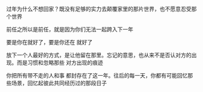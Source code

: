 过年为什么不想回家？既没有足够的实力去颠覆家里的那片世界，也不愿意忍受那个世界

前任之所以是前任，就是因为你们无法一起跨入下一年

要是你在就好了，要是你还在 就好了

放下一个人最好的方式，是让他留在那里。忘记的意思，也从来不是否认对方的出现。而是习惯和忽略那些 对方出现的痕迹

你把所有带不走的人和事 都封存在了这一年。往后的每一天，你都有可能回忆那些场景，回忆起彼此共同经历过的那段日子

